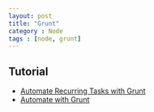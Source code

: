```yaml
---
layout: post
title: "Grunt"
category : Node
tags : [node, grunt]
--- 
```


## Tutorial

- [Automate Recurring Tasks with Grunt](http://www.sitepoint.com/automate-recurring-tasks-grunt)
- [Automate with Grunt](http://www.salttiger.com/automate-with-grunt/)